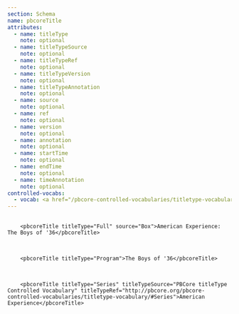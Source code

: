 ```yaml
---
section: Schema
name: pbcoreTitle
attributes:
  - name: titleType
    note: optional
  - name: titleTypeSource
    note: optional
  - name: titleTypeRef
    note: optional
  - name: titleTypeVersion
    note: optional
  - name: titleTypeAnnotation
    note: optional
  - name: source
    note: optional
  - name: ref
    note: optional
  - name: version
    note: optional
  - name: annotation
    note: optional
  - name: startTime
    note: optional
  - name: endTime
    note: optional
  - name: timeAnnotation
    note: optional
controlled-vocabs:
  - vocab: <a href="/pbcore-controlled-vocabularies/titletype-vocabulary/">PBCore's @titleType Vocabulary for the titleType attribute</a>
---
```

<pre>
  <code>
    &lt;pbcoreTitle titleType=&quot;Full&quot; source=&quot;Box&quot;&gt;American Experience: The Boys of '36&lt;/pbcoreTitle&gt;
  </code>
</pre>

<pre>
  <code>
    &lt;pbcoreTitle titleType=&quot;Program&quot;&gt;The Boys of '36&lt;/pbcoreTitle&gt; 
  </code>
</pre>

<pre>
  <code>
    &lt;pbcoreTitle titleType=&quot;Series&quot; titleTypeSource=&quot;PBCore titleType Controlled Vocabulary&quot; titleTypeRef=&quot;http://pbcore.org/pbcore-controlled-vocabularies/titletype-vocabulary/#Series&quot;&gt;American Experience&lt;/pbcoreTitle&gt;
  </code>
</pre>
